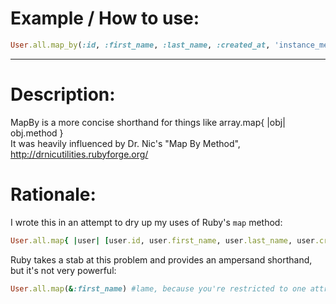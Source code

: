 Example / How to use:
=====================
```Ruby
User.all.map_by(:id, :first_name, :last_name, :created_at, 'instance_method.foo.bar')
```

--------------------------------------------------------------------------------------------

Description:
==============

MapBy is a more concise shorthand for things like array.map{ |obj| obj.method }  
It was heavily influenced by Dr. Nic's "Map By Method", http://drnicutilities.rubyforge.org/


Rationale:
==========

I wrote this in an attempt to dry up my uses of Ruby's `map` method: 
```Ruby
User.all.map{ |user| [user.id, user.first_name, user.last_name, user.created_at, 'user.instance_method.foo.bar'] }
```

Ruby takes a stab at this problem and provides an ampersand shorthand, but it's not very powerful: 
```Ruby
User.all.map(&:first_name) #lame, because you're restricted to one attribute
```
